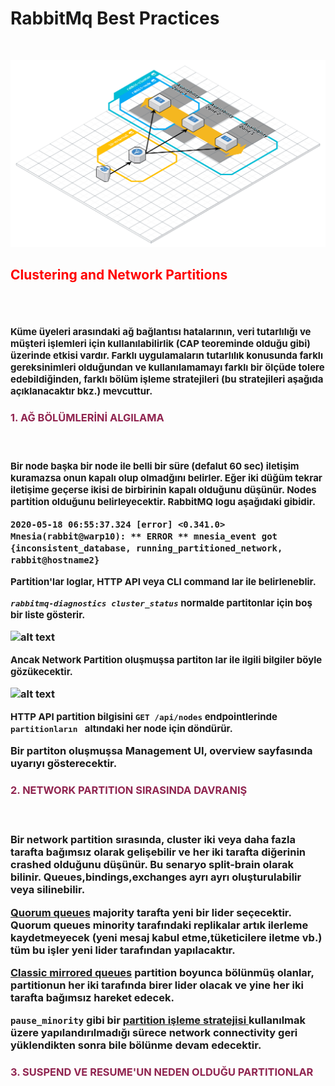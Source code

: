 <h1><strong>RabbitMq  Best Practices <strong></h1><br>

![alt text](https://github.com/Sallihkilic/rabbitmqimg/blob/master/images/baslik.png?raw=true)
<br>

<h2 style=color:red;><storng>Clustering and Network Partitions</strong><h2>
<br>
<p style=font-size:15px;>Küme üyeleri arasındaki ağ bağlantısı hatalarının, veri tutarlılığı ve müşteri işlemleri için kullanılabilirlik (CAP teoreminde olduğu gibi) üzerinde etkisi vardır. Farklı uygulamaların tutarlılık konusunda farklı gereksinimleri olduğundan ve kullanılamamayı farklı bir ölçüde tolere edebildiğinden, farklı bölüm işleme stratejileri (bu stratejileri aşağıda açıklanacaktır bkz.) mevcuttur.</p>

<h3 style=color:#902550;>
<strong>1. AĞ BÖLÜMLERİNİ ALGILAMA</strong><h3>
<br>

<p style=font-size:15px;>Bir node başka bir node ile belli bir süre (defalut 60 sec) iletişim kuramazsa onun kapalı olup olmadğını belirler. Eğer iki düğüm tekrar iletişime geçerse ikisi de birbirinin kapalı olduğunu düşünür. Nodes partition olduğunu belirleyecektir. RabbitMQ logu aşağıdaki gibidir.</p>

    2020-05-18 06:55:37.324 [error] <0.341.0> Mnesia(rabbit@warp10): ** ERROR ** mnesia_event got {inconsistent_database, running_partitioned_network, rabbit@hostname2}


<p style=font-size:15px;> Partition'lar loglar, HTTP API veya CLI command lar ile belirleneblir.</p>

<p style=font-size:15px;> <i> <code>rabbitmq-diagnostics cluster_status</code> </i>normalde partitonlar için boş bir liste gösterir.

![alt text](https://github.com/Sallihkilic/rabbitmqimg/blob/master/images/2023-03-16%2007_21_33-Clustering%20and%20Network%20Partitions%20—%20RabbitMQ.png?raw=true)


<p style=font-size:15px;> Ancak Network Partition oluşmuşsa partiton lar ile ilgili bilgiler böyle gözükecektir.</p>


![alt text](https://github.com/Sallihkilic/rabbitmqimg/blob/master/images/2023-03-16%2007_45_47-Clustering%20and%20Network%20Partitions%20—%20RabbitMQ.png?raw=true)


<p style=font-size:15px;>HTTP API partition bilgisini <code>GET /api/nodes</code> endpointlerinde <code> partitionların </code>  altındaki her node için döndürür.

Bir partiton oluşmuşsa Management UI, overview sayfasında uyarıyı gösterecektir. 

 </p>

<h3 style=color:#902550;>
<strong>2. NETWORK PARTITION SIRASINDA DAVRANIŞ</strong><h3>
<br>

<p> Bir network partition sırasında, cluster iki veya daha fazla tarafta bağımsız olarak gelişebilir ve her iki tarafta diğerinin crashed olduğunu düşünür. Bu senaryo split-brain olarak bilinir. Queues,bindings,exchanges ayrı ayrı oluşturulabilir veya silinebilir.</p>


<p> <u>Quorum queues</u> majority tarafta  yeni bir lider seçecektir. Quorum queues minority tarafındaki replikalar artık ilerleme kaydetmeyecek (yeni mesaj kabul etme,tüketicilere iletme vb.) tüm bu işler yeni lider tarafından yapılacaktır. </p>

<p> <u>Classic mirrored queues</u> partition boyunca bölünmüş olanlar, partitionun her iki tarafında birer lider olacak ve yine her iki tarafta bağımsız hareket edecek. </p>

<p><code>pause_minority</code> gibi bir <u>partition işleme stratejisi </u>kullanılmak üzere yapılandırılmadığı sürece network connectivity geri yüklendikten sonra bile bölünme devam edecektir.</p>


<h3 style=color:#902550;>
<strong>3.  SUSPEND VE RESUME'UN NEDEN OLDUĞU PARTITIONLAR</strong><h3>

